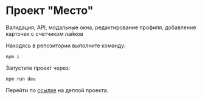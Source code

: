 <h1>Проект "Место"</h1>

Валидация, API, модальные окна, редактирование профиля, добавление карточек с счетчиком лайков

Находясь в репозитории выполните команду:

    npm i

Запустите проект через:

    npm run dev

Перейти по [ссылке](https://maschinebau.github.io/react-stellar-burger/) на деплой проекта.

